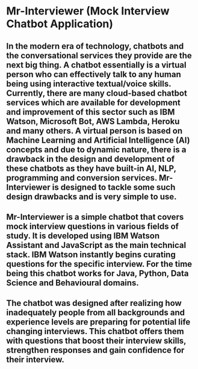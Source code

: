 # Mr-Interviewer (Mock Interview Chatbot Application)

## In the modern era of technology, chatbots and the conversational services they provide are the next big thing. A chatbot essentially is a virtual person who can effectively talk to any human being using interactive textual/voice skills. Currently, there are many cloud-based chatbot services which are available for development and improvement of this sector such as IBM Watson, Microsoft Bot, AWS Lambda, Heroku and many others. A virtual person is based on Machine Learning and Artificial Intelligence (AI) concepts and due to dynamic nature, there is a drawback in the design and development of these chatbots as they have built-in AI, NLP, programming and conversion services. Mr-Interviewer is designed to tackle some such design drawbacks and is very simple to use.

## Mr-Interviewer is a simple chatbot that covers mock interview questions in various fields of study. It is developed using IBM Watson Assistant and JavaScript as the main technical stack. IBM Watson instantly begins curating questions for the specific interview. For the time being this chatbot works for Java, Python, Data Science and Behavioural domains.

## The chatbot was designed after realizing how inadequately people from all backgrounds and experience levels are preparing for potential life changing interviews. This chatbot offers them with questions that boost their interview skills, strengthen responses and gain confidence for their interview. 
